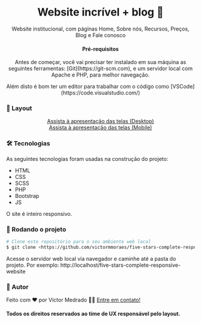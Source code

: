 <h1 align="center">
    Website incrível + blog 🚀
</h1>

<p align="center" id="objetivo">Website institucional, com páginas Home, Sobre nós, Recursos, Preços, Blog e Fale conosco</p>


<h4 align="center" id="requisitos"> Pré-requisitos </h4>

<p align="center">Antes de começar, você vai precisar ter instalado em sua máquina as seguintes ferramentas:
[Git](https://git-scm.com), e um servidor local com Apache e PHP, para melhor navegação. </p>

<p align="center">
Além disto é bom ter um editor para trabalhar com o código como [VSCode](https://code.visualstudio.com/)
</p>

### :camera_flash: Layout

<div align="center" style="display: flex; align-items: flex-start; justify-content: center;">
   <a href="https://user-images.githubusercontent.com/47145180/214339574-b2700639-e0ea-4d1b-b7c6-cfe178150e71.mp4" target="_blank">
   	Assista à apresentação das telas (Desktop)
   </a>
</div>

<div align="center" style="display: flex; align-items: flex-start; justify-content: center;">
   <a href="https://user-images.githubusercontent.com/47145180/214346860-4d54b4d0-c1d1-48fc-bdaf-a1b5e9d25f40.mp4" target="_blank">
   	Assista à apresentação das telas (Mobile)
   </a>
</div>

### 🛠 Tecnologias

As seguintes tecnologias foram usadas na construção do projeto:

- HTML
- CSS
- SCSS
- PHP
- Bootstrap
- JS

O site é inteiro responsivo.

### 🎲 Rodando o projeto

```bash
# Clone este repositório para o seu ambiente web local
$ git clone <https://github.com/victormmoraes/five-stars-complete-responsive-website.git>
```
Acesse o servidor web local via navegador e caminhe até a pasta do projeto. Por exemplo: http://localhost/five-stars-complete-responsive-website

### 🦸 Autor

Feito com ❤️ por Victor Medrado 👋🏽 [Entre em contato!](https://www.linkedin.com/in/victormedrado/)

#### Todos os direitos reservados ao time de UX responsável pelo layout.

